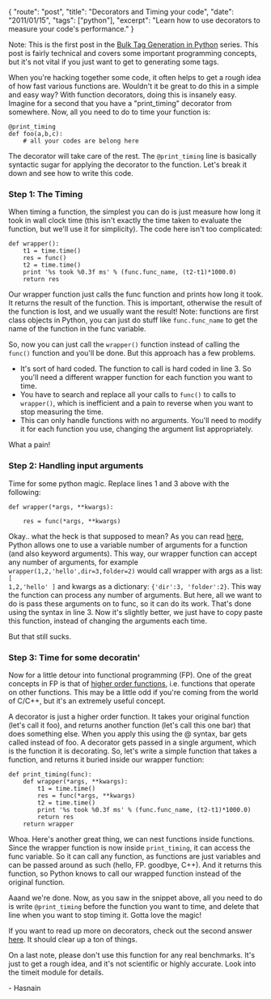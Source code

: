 {
    "route": "post",
    "title": "Decorators and Timing your code",
    "date": "2011/01/15",
    "tags": ["python"],
    "excerpt": "Learn how to use decorators to measure your code's performance."
}

Note: This is the first post in the [Bulk Tag Generation in Python](/blog/2011/01/bulk-tag-generation-in-python/) series. This post is fairly technical and covers some important programming concepts, but it's not vital if you just want to get to generating some tags.

When you're hacking together some code, it often helps to get a rough idea of how fast various functions are. Wouldn't it be great to do this in a simple and easy way? With function decorators, doing this is insanely easy. Imagine for a second that you have a "print_timing" decorator from somewhere. Now, all you need to do to time your function is:

<pre>
<code class="language-python">@print_timing
def foo(a,b,c):
    # all your codes are belong here
</code></pre>

The decorator will take care of the rest. The <code class="language-python">@print_timing</code> line is basically syntactic sugar for applying the decorator to the function. Let's break it down and see how to write this code.

### Step 1: The Timing

When timing a function, the simplest you can do is just measure how long it took in wall clock time (this isn't exactly the time taken to evaluate the function, but we'll use it for simplicity). The code here isn't too complicated:

<pre>
<code class="language-python">def wrapper():
    t1 = time.time()
    res = func()
    t2 = time.time()
    print '%s took %0.3f ms' % (func.func_name, (t2-t1)*1000.0)
    return res
</code></pre>

Our wrapper function just calls the func function and prints how long it took. It returns the result of the function. This is important, otherwise the result of the function is lost, and we usually want the result! Note: functions are first class objects in Python, you can just do stuff like <code class="language-python">func.func\_name</code> to get the name of the function in the func variable.

So, now you can just call the <code class="language-python">wrapper()</code> function instead of calling the <code class="language-python">func()</code> function and you'll be done. But this approach has a few problems.

* It's sort of hard coded. The function to call is hard coded in line 3. So you'll need a different wrapper function for each function you want to time.
* You have to search and replace all your calls to <code class="language-python">func()</code> to calls to <code class="language-python">wrapper()</code>, which is inefficient and a pain to reverse when you want to stop measuring the time.
* This can only handle functions with no arguments. You'll need to modify it for each function you use, changing the argument list appropriately.

What a pain!

### Step 2: Handling input arguments

Time for some python magic. Replace lines 1 and 3 above with the following:

<pre>
<code class="language-python">def wrapper(*args, **kwargs):

    res = func(*args, **kwargs)
</code></pre>

Okay.. what the heck is that supposed to mean? As you can read [here](http://www.saltycrane.com/blog/2008/01/how-to-use-args-and-kwargs-in-python/), Python allows one to use a variable number of arguments for a function (and also keyword arguments). This way, our wrapper function can accept any number of arguments, for example <code class="language-python">wrapper(1,2,'hello',dir=3,folder=2)</code> would call wrapper with args as a list: <code class="language-python">[ 1,2,'hello' ]</code> and kwargs as a dictionary: <code class="language-python">{'dir':3, 'folder':2}</code>. This way the function can process any number of arguments. But here, all we want to do is pass these arguments on to func, so it can do its work. That's done using the syntax in line 3. Now it's slightly better, we just have to copy paste this function, instead of changing the arguments each time.

But that still sucks.

### Step 3: Time for some decoratin'
Now for a little detour into functional programming (FP). One of the great concepts in FP is that of [higher order functions](http://en.wikipedia.org/wiki/Higher-order_function), i.e. functions that operate on other functions. This may be a little odd if you're coming from the world of C/C++, but it's an extremely useful concept.

A decorator is just a higher order function. It takes your original function (let's call it foo), and returns another function (let's call this one bar) that does something else. When you apply this using the @ syntax, bar gets called instead of foo. A decorator gets passed in a single argument, which is the function it is decorating. So, let's write a simple function that takes a function, and returns it buried inside our wrapper function:

<pre>
<code class="language-python">def print_timing(func):
    def wrapper(*args, **kwargs):
        t1 = time.time()
        res = func(*args, **kwargs)
        t2 = time.time()
        print '%s took %0.3f ms' % (func.func_name, (t2-t1)*1000.0)
        return res
    return wrapper
</code></pre>

Whoa. Here's another great thing, we can nest functions inside functions. Since the wrapper function is now inside <code>print_timing</code>, it can access the func variable. So it can call any function, as functions are just variables and can be passed around as such (hello, FP. goodbye, C++). And it returns this function, so Python knows to call our wrapped function instead of the original function.

Aaand we're done. Now, as you saw in the snippet above, all you need to do is write <code>@print_timing</code> before the function you want to time, and delete that line when you want to stop timing it. Gotta love the magic!

If you want to read up more on decorators, check out the second answer [here](http://stackoverflow.com/questions/739654/understanding-python-decorators). It should clear up a ton of things.

On a last note, please don't use this function for any real benchmarks. It's just to get a rough idea, and it's not scientific or highly accurate. Look into the timeit module for details.

\- Hasnain

